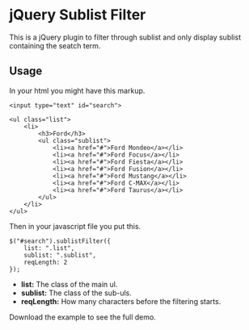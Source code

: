 jQuery Sublist Filter
=======================

This is a jQuery plugin to filter through sublist and only display sublist containing the seatch term.

Usage
-----------------

In your html you might have this markup.

	<input type="text" id="search">

	<ul class="list">
		<li>
			<h3>Ford</h3>
			<ul class="sublist">
				<li><a href="#">Ford Mondeo</a></li>
				<li><a href="#">Ford Focus</a></li>
				<li><a href="#">Ford Fiesta</a></li>
				<li><a href="#">Ford Fusion</a></li>
				<li><a href="#">Ford Mustang</a></li>
				<li><a href="#">Ford C-MAX</a></li>
				<li><a href="#">Ford Taurus</a></li>
			</ul>
		</li>
	</ul>

Then in your javascript file you put this.

	$("#search").sublistFilter({
		list: ".list",
		sublist: ".sublist",
		reqLength: 2
	});

*	__list:__ The class of the main ul.
*	__sublist:__ The class of the sub-uls.
*	__reqLength:__ How many characters before the filtering starts.

Download the example to see the full demo.